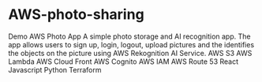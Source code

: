 # AWS-photo-sharing
Demo AWS Photo App A simple photo storage and AI recognition app. The app allows users to sign up, login, logout, upload pictures and the identifies the objects on the picture using AWS Rekognition AI Service. AWS S3 AWS Lambda AWS Cloud Front AWS Cognito AWS IAM AWS Route 53 React Javascript Python Terraform


